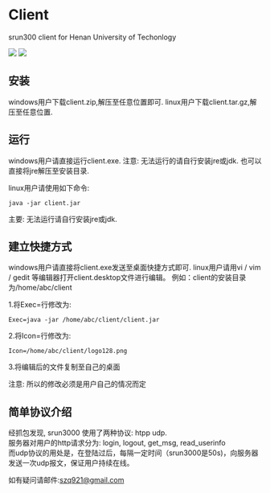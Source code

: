 Client
=======

srun300 client for Henan University of Techonlogy<br>

![](https://github.com/hauter/client/blob/master/view/view.png)
![](https://github.com/hauter/client/blob/master/view/view1.png)

安装
---------------------------
windows用户下载client.zip,解压至任意位置即可.
linux用户下载client.tar.gz,解压至任意位置.

运行
------------------------------
windows用户请直接运行client.exe.
注意: 无法运行的请自行安装jre或jdk. 也可以直接将jre解压至安装目录.

linux用户请使用如下命令: 
```
java -jar client.jar
```
主要: 无法运行请自行安装jre或jdk.

建立快捷方式
--------------------------------
windows用户请直接将client.exe发送至桌面快捷方式即可.
linux用户请用vi / vim / gedit 等编辑器打开client.desktop文件进行编辑。
例如：client的安装目录为/home/abc/client

1.将Exec=行修改为:
```
Exec=java -jar /home/abc/client/client.jar
```

2.将Icon=行修改为:
```
Icon=/home/abc/client/logo128.png
```

3.将编辑后的文件复制至自己的桌面

注意: 所以的修改必须是用户自己的情况而定


简单协议介绍
------------
经抓包发现, srun3000 使用了两种协议: htpp udp.<br>
服务器对用户的http请求分为: login, logout, get_msg, read_userinfo <br>
而udp协议的用处是，在登陆过后，每隔一定时间（srun3000是50s)，向服务器发送一次udp报文，保证用户持续在线。

如有疑问请邮件:szq921@gmail.com
